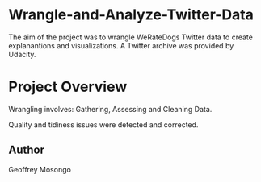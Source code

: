 # Wrangle-and-Analyze-Twitter-Data

The aim of the project was to wrangle WeRateDogs Twitter data to create explanantions and visualizations. A Twitter archive was provided by Udacity.

# Project Overview

Wrangling involves: Gathering, Assessing and Cleaning Data.

Quality and tidiness issues were detected and corrected.


## Author
Geoffrey Mosongo
